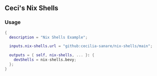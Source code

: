 ## Ceci's Nix Shells

### Usage

```nix
{
  description = "Nix Shells Example";

  inputs.nix-shells.url = "github:cecilia-sanare/nix-shells/main";

  outputs = { self, nix-shells, ... }: {
    devShells = nix-shells.bevy;
  };
}
```